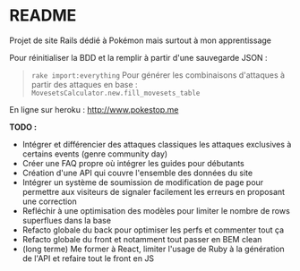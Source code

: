 # README

Projet de site Rails dédié à Pokémon mais surtout à mon apprentissage

Pour réinitialiser la BDD et la remplir à partir d'une sauvegarde JSON :
> `rake import:everything`
Pour générer les combinaisons d'attaques à partir des attaques en base :
> `MovesetsCalculator.new.fill_movesets_table` 

En ligne sur heroku : http://www.pokestop.me

__TODO :__

* Intégrer et différencier des attaques classiques les attaques exclusives à certains events (genre community day)
* Créer une FAQ propre où intégrer les guides pour débutants
* Création d'une API qui couvre l'ensemble des données du site
* Intégrer un système de soumission de modification de page pour permettre aux visiteurs de signaler facilement les erreurs en proposant une correction
* Refléchir à une optimisation des modèles pour limiter le nombre de rows superflues dans la base
* Refacto globale du back pour optimiser les perfs et commenter tout ça
* Refacto globale du front et notamment tout passer en BEM clean
* (long terme) Me former à React, limiter l'usage de Ruby à la génération de l'API et refaire tout le front en JS
